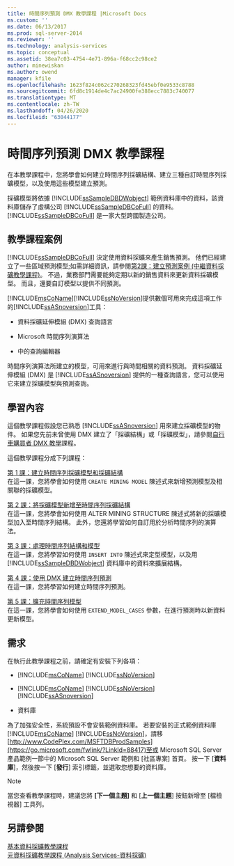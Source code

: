 ```yaml
---
title: 時間序列預測 DMX 教學課程 |Microsoft Docs
ms.custom: ''
ms.date: 06/13/2017
ms.prod: sql-server-2014
ms.reviewer: ''
ms.technology: analysis-services
ms.topic: conceptual
ms.assetid: 38ea7c03-4754-4e71-896a-f68cc2c98ce2
author: minewiskan
ms.author: owend
manager: kfile
ms.openlocfilehash: 1623f824c062c270268323fd45ebf0e9533c8788
ms.sourcegitcommit: 6fd8c1914de4c7ac24900fe388ecc7883c740077
ms.translationtype: MT
ms.contentlocale: zh-TW
ms.lasthandoff: 04/26/2020
ms.locfileid: "63044177"
---
```

# <a name="time-series-prediction-dmx-tutorial"></a>時間序列預測 DMX 教學課程
  在本教學課程中，您將學會如何建立時間序列採礦結構、建立三種自訂時間序列採礦模型，以及使用這些模型建立預測。  
  
 採礦模型將依據 [!INCLUDE[ssSampleDBDWobject](../includes/sssampledbdwobject-md.md)] 範例資料庫中的資料，該資料庫儲存了虛構公司 [!INCLUDE[ssSampleDBCoFull](../includes/sssampledbcofull-md.md)] 的資料。 [!INCLUDE[ssSampleDBCoFull](../includes/sssampledbcofull-md.md)] 是一家大型跨國製造公司。  
  
## <a name="tutorial-scenario"></a>教學課程案例  
 [!INCLUDE[ssSampleDBCoFull](../includes/sssampledbcofull-md.md)] 決定使用資料採礦來產生銷售預測。 他們已經建立了一些區域預測模型;如需詳細資訊，請參閱[第2課：建立預測案例 &#40;中繼資料採礦教學課程&#41;](../../2014/tutorials/lesson-2-building-a-forecasting-scenario-intermediate-data-mining-tutorial.md)。 不過，業務部門需要能夠定期以新的銷售資料來更新資料採礦模型。 而且，還要自訂模型以提供不同預測。  
  
 [!INCLUDE[msCoName](../includes/msconame-md.md)][!INCLUDE[ssNoVersion](../includes/ssnoversion-md.md)]提供數個可用來完成這項工作的[!INCLUDE[ssASnoversion](../includes/ssasnoversion-md.md)]工具：  
  
-   資料採礦延伸模組 (DMX) 查詢語言  
  
-   Microsoft 時間序列演算法  
  
-    中的查詢編輯器  
  
  時間序列演算法所建立的模型，可用來進行與時間相關的資料預測。 資料採礦延伸模組 (DMX) 是 [!INCLUDE[ssASnoversion](../includes/ssasnoversion-md.md)] 提供的一種查詢語言，您可以使用它來建立採礦模型與預測查詢。  
  
## <a name="what-you-will-learn"></a>學習內容  
 這個教學課程假設您已熟悉 [!INCLUDE[ssASnoversion](../includes/ssasnoversion-md.md)] 用來建立採礦模型的物件。 如果您先前未曾使用 DMX 建立了「採礦結構」或「採礦模型」，請參閱[自行車購買者 DMX 教學](../../2014/tutorials/bike-buyer-dmx-tutorial.md)課程。  
  
 這個教學課程分成下列課程：  
  
 [第 1 課：建立時間序列採礦模型和採礦結構](../../2014/tutorials/lesson-1-creating-a-time-series-mining-model-and-mining-structure.md)  
 在這一課，您將學會如何使用 `CREATE MINING MODEL` 陳述式來新增預測模型及相關聯的採礦模型。  
  
 [第 2 課：將採礦模型新增至時間序列採礦結構](../../2014/tutorials/lesson-2-adding-mining-models-to-the-time-series-mining-structure.md)  
 在這一課，您將學會如何使用 ALTER MINING STRUCTURE 陳述式將新的採礦模型加入至時間序列結構。 此外，您還將學習如何自訂用於分析時間序列的演算法。  
  
 [第 3 課：處理時間序列結構和模型](../../2014/tutorials/lesson-3-processing-the-time-series-structure-and-models.md)  
 在這一課，您將學習如何使用 `INSERT INTO` 陳述式來定型模型，以及用 [!INCLUDE[ssSampleDBDWobject](../includes/sssampledbdwobject-md.md)] 資料庫中的資料來擴展結構。  
  
 [第 4 課：使用 DMX 建立時間序列預測](../../2014/tutorials/lesson-4-creating-time-series-predictions-using-dmx.md)  
 在這一課，您將學習如何建立時間序列預測。  
  
 [第 5 課：擴充時間序列模型](../../2014/tutorials/lesson-5-extending-the-time-series-model.md)  
 在這一課，您將學會如何使用 `EXTEND_MODEL_CASES` 參數，在進行預測時以新資料更新模型。  
  
## <a name="requirements"></a>需求  
 在執行此教學課程之前，請確定有安裝下列各項：  
  
-   [!INCLUDE[msCoName](../includes/msconame-md.md)] [!INCLUDE[ssNoVersion](../includes/ssnoversion-md.md)]  
  
-   [!INCLUDE[msCoName](../includes/msconame-md.md)] [!INCLUDE[ssNoVersion](../includes/ssnoversion-md.md)] [!INCLUDE[ssASnoversion](../includes/ssasnoversion-md.md)]  
  
-    資料庫  
  
 為了加強安全性，系統預設不會安裝範例資料庫。 若要安裝的正式範例資料庫[!INCLUDE[msCoName](../includes/msconame-md.md)] [!INCLUDE[ssNoVersion](../includes/ssnoversion-md.md)]，請移[http://www.CodePlex.com/MSFTDBProdSamples](https://go.microsoft.com/fwlink/?LinkId=88417)至或 Microsoft SQL Server 產品範例一節中的 Microsoft SQL Server 範例和 [社區專案] 首頁。 按一下 [**資料庫**]，然後按一下 [**發行**] 索引標籤，並選取您想要的資料庫。  
  
> [!NOTE]  
>  當您查看教學課程時，建議您將 **[下一個主題]** 和 [**上一個主題**] 按鈕新增至 [檔檢視器] 工具列。  
  
## <a name="see-also"></a>另請參閱  
 [基本資料採礦教學課程](../../2014/tutorials/basic-data-mining-tutorial.md)   
 [元資料採礦教學課程 &#40;Analysis Services-資料採礦&#41;](../../2014/tutorials/intermediate-data-mining-tutorial-analysis-services-data-mining.md)  
  
  
